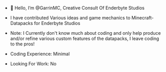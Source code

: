 - 👋 Hello, I’m @GarrinMC, Creative Consult Of Enderbyte Studios
- I have contributed Various ideas and game mechanics to Minecraft-Datapacks for Enderbyte Studios

- Note: I Currently don't know much about coding and only help produce and/or refine various custom features of the datapacks, I leave coding to the pros!

- Coding Experience: Minimal
- Looking For Work: No
<!---
GarrinMC/GarrinMC is a ✨ special ✨ repository because its `README.md` (this file) appears on your GitHub profile.
You can click the Preview link to take a look at your changes.
--->
